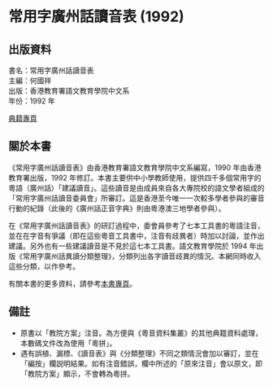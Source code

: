 常用字廣州話讀音表 (1992)
=========================

出版資料
--------
書名：常用字廣州話讀音表<br>
主編：何國祥 <br>
出版：香港教育署語文教育學院中文系 <br>
年份：1992 年 <br>

[典籍專頁](http://ile1992.jyut.net)

關於本書
--------
《常用字廣州話讀音表》由香港教育署語文教育學院中文系編寫，1990 年由香港教育署出版，1992 年修訂。本書主要供中小學教師使用，提供四千多個常用字的粵語（廣州話）「建議讀音」。這些讀音是由成員來自各大專院校的語文學者組成的「常用字廣州話讀音委員會」所審訂。這是香港至今唯一一次較多學者參與的審音行動的紀錄（此後的《廣州話正音字典》則由粵港澳三地學者參與）。

在《常用字廣州話讀音表》的研訂過程中，委會員參考了七本工具書的粵語注音，並在在字音有爭議（即在這些粵音工具書中，注音有歧異者）時加以討論，並作出建議。另外也有一些建議讀音是不見於這七本工具書。語文教育學院於 1994 年出版《常用字廣州話異讀分類整理》，分類列出各字讀音歧異的情況。本網同時收入這些分類，以作參考。

有關本書的更多資料，請參考[本書專頁](http://ile1992.jyut.net)。

備註
----
- 原書以「教院方案」注音。為方便與《粵音資料集叢》的其他典籍資料處理，本數碼文件改為使用「粵拼」。
- 遇有誤植、漏標、《讀音表》與《分類整理》不同之類情況會加以審訂，並在「編按」欄説明結果。如有注音錯誤，欄中所述的「原來注音」會以原文，即「教院方案」顯示，不會轉為粵拼。